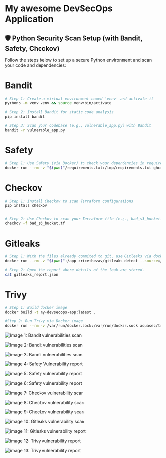 # My awesome DevSecOps Application

## 🛡️ Python Security Scan Setup (with Bandit, Safety, Checkov)

Follow the steps below to set up a secure Python environment and scan your code and dependencies:

# Bandit 

```bash
# Step 1: Create a virtual environment named 'venv' and activate it
python3 -m venv venv && source venv/bin/activate
```

```bash
# Step 2: Install Bandit for static code analysis
pip install bandit
```

```bash
# Step 3: Scan your codebase (e.g., vulnerable_app.py) with Bandit
bandit -r vulnerable_app.py
```

# Safety

```bash
# Step 1: Use Safety (via Docker) to check your dependencies in requirements.txt for known vulnerabilities
docker run --rm -v "$(pwd)"/requirements.txt:/tmp/requirements.txt ghcr.io/pyupio/safety:latest safety check -r /tmp/requirements.txt
```

# Checkov

```bash
# Step 1: Install Checkov to scan Terraform configurations
pip install checkov
```
```bash

# Step 2: Use Checkov to scan your Terraform file (e.g., bad_s3_bucket.tf)
checkov -f bad_s3_bucket.tf
```

# Gitleaks

```bash
# Step 1: With the files already commited to git, use Gitleaks via docker to scan for exposed credentials and store it in a file called 'gitleaks_report.json'.
docker run --rm -v "$(pwd)":/app zricethezav/gitleaks detect --source=/app --report-path /app/gitleaks_report.json
```

```bash
# Step 2: Open the report where details of the leak are stored.
cat gitleaks_report.json
```

# Trivy 
```bash
# Step 1: Build docker image 
docker build -t my-devsecops-app:latest .
```
```bash
#Step 2: Run Trivy via Docker image
docker run --rm -v /var/run/docker.sock:/var/run/docker.sock aquasec/trivy:latest image my-devsecops-app:latest
``` 

![Image 1: Bandit vulnerabilities scan](https://github.com/user-attachments/assets/b00f7b6a-6aa4-4c2e-bac0-244754479d82)

![Image 2: Bandit vulnerabilities scan](https://github.com/user-attachments/assets/f8a0a603-1b2a-435e-bcfe-737eb1e33065)

![image 3: Bandit vulnerabilities scan](https://github.com/user-attachments/assets/9d92d372-8311-41ce-ba1a-0daa3a62f997)

![image 4: Safety Vulnerability report](https://github.com/user-attachments/assets/ebdf3841-59ce-4005-821e-8d170789a25d)

![image 5: Safety vulnerability report](https://github.com/user-attachments/assets/5b459053-94d1-4135-b1df-e3305d0fa2fd)

![image 6: Safety vulnerability report](https://github.com/user-attachments/assets/391ff3f5-f6d2-481b-9463-42323a5b0bc7)

![image 7: Checkov vulnerability scan](https://github.com/user-attachments/assets/b8351160-4b64-432c-a7bc-88f43095754f)

![image 8: Checkov vulnerability scan](https://github.com/user-attachments/assets/d49e133a-d2d1-458c-8149-8057261e3edd)

![image 9: Checkov vulnerability scan](https://github.com/user-attachments/assets/427604b5-0f5d-43b8-9018-e185cf4d962d)

![image 10: Gitleaks vulnerability scan](https://github.com/user-attachments/assets/d20d742b-4c97-4905-a680-25ad5f3c0120)

![image 11: Gitleaks vulnerability report](https://github.com/user-attachments/assets/3c4387d5-f1dd-4c0f-a55a-2050c3f61664)

![image 12: Trivy vulnerability report](https://github.com/user-attachments/assets/0ec779be-39f1-4556-a065-753dd2da21f4)

![image 13: Trivy vulnerability report](https://github.com/user-attachments/assets/f2cbce2b-cf08-4905-8a0a-45b1e227caa5)

